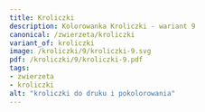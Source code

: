 ```yaml
---
title: Kroliczki
description: Kolorowanka Kroliczki - wariant 9
canonical: /zwierzeta/kroliczki
variant_of: kroliczki
image: /kroliczki/9/kroliczki-9.svg
pdf: /kroliczki/9/kroliczki-9.pdf
tags:
- zwierzeta
- kroliczki
alt: "kroliczki do druku i pokolorowania"
---
```

